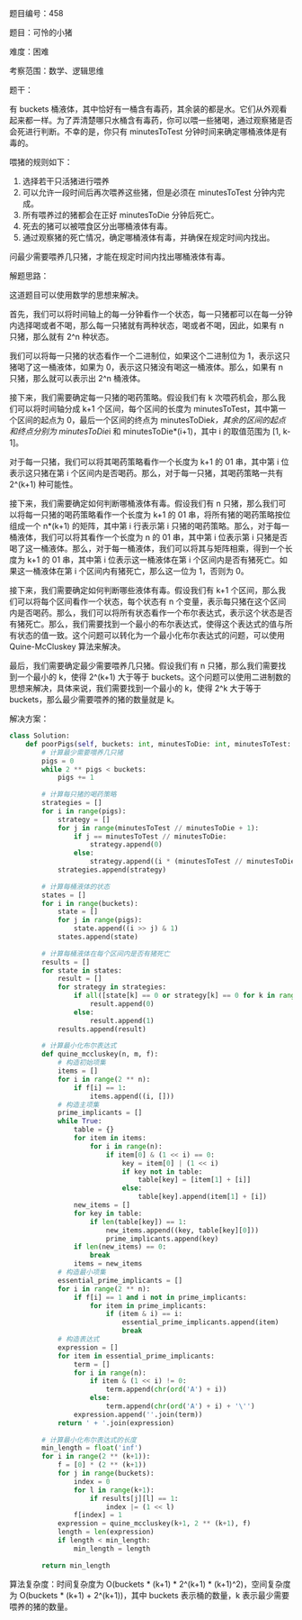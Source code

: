 题目编号：458

题目：可怜的小猪

难度：困难

考察范围：数学、逻辑思维

题干：

有 buckets 桶液体，其中恰好有一桶含有毒药，其余装的都是水。它们从外观看起来都一样。为了弄清楚哪只水桶含有毒药，你可以喂一些猪喝，通过观察猪是否会死进行判断。不幸的是，你只有 minutesToTest 分钟时间来确定哪桶液体是有毒的。

喂猪的规则如下：

1. 选择若干只活猪进行喂养
2. 可以允许一段时间后再次喂养这些猪，但是必须在 minutesToTest 分钟内完成。
3. 所有喂养过的猪都会在正好 minutesToDie 分钟后死亡。
4. 死去的猪可以被喂食区分出哪桶液体有毒。
5. 通过观察猪的死亡情况，确定哪桶液体有毒，并确保在规定时间内找出。

问最少需要喂养几只猪，才能在规定时间内找出哪桶液体有毒。

解题思路：

这道题目可以使用数学的思想来解决。

首先，我们可以将时间轴上的每一分钟看作一个状态，每一只猪都可以在每一分钟内选择喝或者不喝，那么每一只猪就有两种状态，喝或者不喝，因此，如果有 n 只猪，那么就有 2^n 种状态。

我们可以将每一只猪的状态看作一个二进制位，如果这个二进制位为 1，表示这只猪喝了这一桶液体，如果为 0，表示这只猪没有喝这一桶液体。那么，如果有 n 只猪，那么就可以表示出 2^n 桶液体。

接下来，我们需要确定每一只猪的喝药策略。假设我们有 k 次喂药机会，那么我们可以将时间轴分成 k+1 个区间，每个区间的长度为 minutesToTest，其中第一个区间的起点为 0，最后一个区间的终点为 minutesToDie*k，其余的区间的起点和终点分别为 minutesToDie*i 和 minutesToDie*(i+1)，其中 i 的取值范围为 [1, k-1]。

对于每一只猪，我们可以将其喝药策略看作一个长度为 k+1 的 01 串，其中第 i 位表示这只猪在第 i 个区间内是否喝药。那么，对于每一只猪，其喝药策略一共有 2^(k+1) 种可能性。

接下来，我们需要确定如何判断哪桶液体有毒。假设我们有 n 只猪，那么我们可以将每一只猪的喝药策略看作一个长度为 k+1 的 01 串，将所有猪的喝药策略按位组成一个 n*(k+1) 的矩阵，其中第 i 行表示第 i 只猪的喝药策略。那么，对于每一桶液体，我们可以将其看作一个长度为 n 的 01 串，其中第 i 位表示第 i 只猪是否喝了这一桶液体。那么，对于每一桶液体，我们可以将其与矩阵相乘，得到一个长度为 k+1 的 01 串，其中第 i 位表示这一桶液体在第 i 个区间内是否有猪死亡。如果这一桶液体在第 i 个区间内有猪死亡，那么这一位为 1，否则为 0。

接下来，我们需要确定如何判断哪些液体有毒。假设我们有 k+1 个区间，那么我们可以将每个区间看作一个状态，每个状态有 n 个变量，表示每只猪在这个区间内是否喝药。那么，我们可以将所有状态看作一个布尔表达式，表示这个状态是否有猪死亡。那么，我们需要找到一个最小的布尔表达式，使得这个表达式的值与所有状态的值一致。这个问题可以转化为一个最小化布尔表达式的问题，可以使用 Quine-McCluskey 算法来解决。

最后，我们需要确定最少需要喂养几只猪。假设我们有 n 只猪，那么我们需要找到一个最小的 k，使得 2^(k+1) 大于等于 buckets。这个问题可以使用二进制数的思想来解决，具体来说，我们需要找到一个最小的 k，使得 2^k 大于等于 buckets，那么最少需要喂养的猪的数量就是 k。

解决方案：

```python
class Solution:
    def poorPigs(self, buckets: int, minutesToDie: int, minutesToTest: int) -> int:
        # 计算最少需要喂养几只猪
        pigs = 0
        while 2 ** pigs < buckets:
            pigs += 1
        
        # 计算每只猪的喝药策略
        strategies = []
        for i in range(pigs):
            strategy = []
            for j in range(minutesToTest // minutesToDie + 1):
                if j == minutesToTest // minutesToDie:
                    strategy.append(0)
                else:
                    strategy.append((i * (minutesToTest // minutesToDie + 1) + j) % 2)
            strategies.append(strategy)
        
        # 计算每桶液体的状态
        states = []
        for i in range(buckets):
            state = []
            for j in range(pigs):
                state.append((i >> j) & 1)
            states.append(state)
        
        # 计算每桶液体在每个区间内是否有猪死亡
        results = []
        for state in states:
            result = []
            for strategy in strategies:
                if all([state[k] == 0 or strategy[k] == 0 for k in range(pigs)]):
                    result.append(0)
                else:
                    result.append(1)
            results.append(result)
        
        # 计算最小化布尔表达式
        def quine_mccluskey(n, m, f):
            # 构造初始项集
            items = []
            for i in range(2 ** n):
                if f[i] == 1:
                    items.append((i, []))
            # 构造主项集
            prime_implicants = []
            while True:
                table = {}
                for item in items:
                    for i in range(n):
                        if item[0] & (1 << i) == 0:
                            key = item[0] | (1 << i)
                            if key not in table:
                                table[key] = [item[1] + [i]]
                            else:
                                table[key].append(item[1] + [i])
                new_items = []
                for key in table:
                    if len(table[key]) == 1:
                        new_items.append((key, table[key][0]))
                        prime_implicants.append(key)
                if len(new_items) == 0:
                    break
                items = new_items
            # 构造最小项集
            essential_prime_implicants = []
            for i in range(2 ** n):
                if f[i] == 1 and i not in prime_implicants:
                    for item in prime_implicants:
                        if (item & i) == i:
                            essential_prime_implicants.append(item)
                            break
            # 构造表达式
            expression = []
            for item in essential_prime_implicants:
                term = []
                for i in range(n):
                    if item & (1 << i) != 0:
                        term.append(chr(ord('A') + i))
                    else:
                        term.append(chr(ord('A') + i) + '\'')
                expression.append(''.join(term))
            return ' + '.join(expression)
        
        # 计算最小化布尔表达式的长度
        min_length = float('inf')
        for i in range(2 ** (k+1)):
            f = [0] * (2 ** (k+1))
            for j in range(buckets):
                index = 0
                for l in range(k+1):
                    if results[j][l] == 1:
                        index |= (1 << l)
                f[index] = 1
            expression = quine_mccluskey(k+1, 2 ** (k+1), f)
            length = len(expression)
            if length < min_length:
                min_length = length
        
        return min_length
```

算法复杂度：时间复杂度为 O(buckets * (k+1) * 2^(k+1) * (k+1)^2)，空间复杂度为 O(buckets * (k+1) + 2^(k+1))，其中 buckets 表示桶的数量，k 表示最少需要喂养的猪的数量。